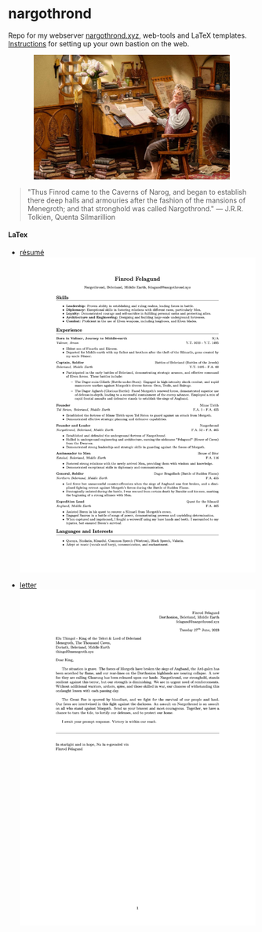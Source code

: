 # nargothrond
Repo for my webserver [nargothrond.xyz](https://nargothrond.xyz/), web-tools and LaTeX templates.
[Instructions](https://nargothrond.xyz/notes-web-server.html) for setting up your own bastion on the web.

<p align="center">
  <img src="img/bag-end.jpeg" width="400" alt="Bilbo at his Bag End study">
</p>

> "Thus Finrod came to the Caverns of Narog, and began to establish there deep halls and armouries after the fashion of the mansions of Menegroth; and that stronghold was called Nargothrond."
> ― J.R.R. Tolkien, Quenta Silmarillion

#### LaTex
- [résumé](latex/resume.tex)
![résumé](img/resume.png)

- [letter](latex/letter.tex)
![letter](img/letter.png)
